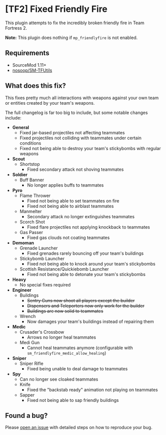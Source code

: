 # [TF2] Fixed Friendly Fire

This plugin attempts to fix the incredibly broken friendly fire in Team Fortress 2.

**Note:** This plugin does nothing if `mp_friendlyfire` is not enabled.

## Requirements

* SourceMod 1.11+
* [nosoop/SM-TFUtils](https://github.com/nosoop/SM-TFUtils)

## What does this fix?

This fixes pretty much all interactions with weapons against your own team or entities created by your team's weapons.

The full changelog is far too big to include, but some notable changes include:

* **General**
    * Fixed jar-based projectiles not affecting teammates
    * Fixed projectiles not colliding with teammates under certain conditions
    * Fixed not being able to destroy your team's stickybombs with regular weapons
* **Scout**
    * Shortstop
        * Fixed secondary attack not shoving teammates
* **Soldier**
    * Buff Banner
        * No longer applies buffs to teammates
* **Pyro**
    * Flame Thrower
        * Fixed not being able to set teammates on fire
        * Fixed not being able to airblast teammates
    * Manmelter
        * Secondary attack no longer extinguishes teammates
    * Scorch Shot
        * Fixed flare projectiles not applying knockback to teammates
    * Gas Passer
        * Fixed gas clouds not coating teammates
* **Demoman**
    * Grenade Launcher
        * Fixed grenades rarely bouncing off your team's buildings
    * Stickybomb Launcher
        * Fixed not being able to knock around your team's stickybombs
    * Scottish Resistance/Quickiebomb Launcher
        * Fixed not being able to detonate your team's stickybombs
* **Heavy**
    * No special fixes required
* **Engineer**
    * Buildings
        * ~~Sentry Guns now shoot all players except the builder~~
        * ~~Dispensers and Teleporters now only work for the builder~~
        * ~~Buildings are now solid to teammates~~
    * Wrench
        * Now damages your team's buildings instead of repairing them
* **Medic**
    * Crusader's Crossbow
        * Arrows no longer heal teammates
    * Medi Gun
        * Cannot heal teammates anymore (configurable with `sm_friendlyfire_medic_allow_healing`)
* **Sniper**
    * Sniper Rifle
        * Fixed being unable to deal damage to teammates
* **Spy**
    * Can no longer see cloaked teammates
    * Knife
        * Fixed the "backstab ready" animation not playing on teammates
    * Sapper
        * Fixed not being able to sap friendly buildings

## Found a bug?

Please [open an issue](https://github.com/Mikusch/friendlyfire/issues) with detailed steps on how to reproduce your bug.